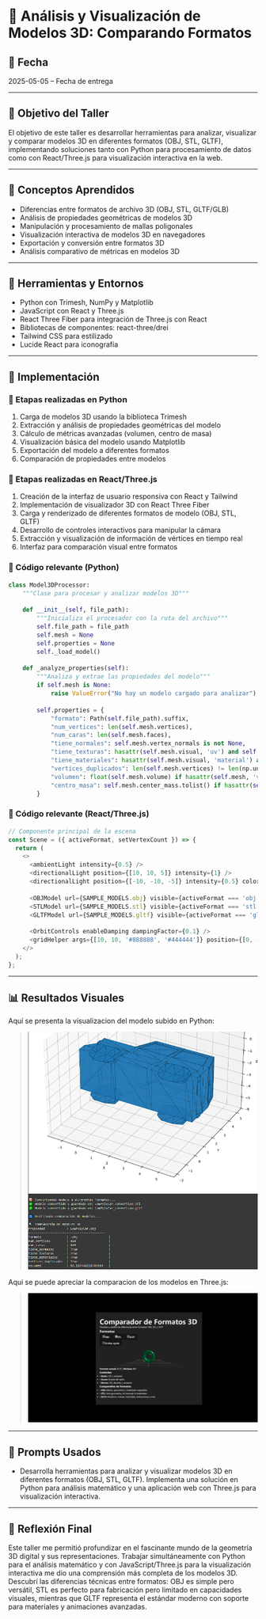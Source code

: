 # 🧊 Análisis y Visualización de Modelos 3D: Comparando Formatos

## 📅 Fecha

2025-05-05 – Fecha de entrega

---
## 🎯 Objetivo del Taller

El objetivo de este taller es desarrollar herramientas para analizar, visualizar y comparar modelos 3D en diferentes formatos (OBJ, STL, GLTF), implementando soluciones tanto con Python para procesamiento de datos como con React/Three.js para visualización interactiva en la web.

---
## 🧠 Conceptos Aprendidos

- Diferencias entre formatos de archivo 3D (OBJ, STL, GLTF/GLB)
- Análisis de propiedades geométricas de modelos 3D
- Manipulación y procesamiento de mallas poligonales
- Visualización interactiva de modelos 3D en navegadores
- Exportación y conversión entre formatos 3D
- Análisis comparativo de métricas en modelos 3D

---
## 🔧 Herramientas y Entornos

- Python con Trimesh, NumPy y Matplotlib
- JavaScript con React y Three.js
- React Three Fiber para integración de Three.js con React
- Bibliotecas de componentes: react-three/drei
- Tailwind CSS para estilizado
- Lucide React para iconografía

---
## 🧪 Implementación

### 🔹 Etapas realizadas en Python
1. Carga de modelos 3D usando la biblioteca Trimesh
2. Extracción y análisis de propiedades geométricas del modelo
3. Cálculo de métricas avanzadas (volumen, centro de masa)
4. Visualización básica del modelo usando Matplotlib
5. Exportación del modelo a diferentes formatos
6. Comparación de propiedades entre modelos

### 🔹 Etapas realizadas en React/Three.js
1. Creación de la interfaz de usuario responsiva con React y Tailwind
2. Implementación de visualizador 3D con React Three Fiber
3. Carga y renderizado de diferentes formatos de modelo (OBJ, STL, GLTF)
4. Desarrollo de controles interactivos para manipular la cámara
5. Extracción y visualización de información de vértices en tiempo real
6. Interfaz para comparación visual entre formatos

### 🔹 Código relevante (Python)

```python
class Model3DProcessor:
    """Clase para procesar y analizar modelos 3D"""

    def __init__(self, file_path):
        """Inicializa el procesador con la ruta del archivo"""
        self.file_path = file_path
        self.mesh = None
        self.properties = None
        self._load_model()

    def _analyze_properties(self):
        """Analiza y extrae las propiedades del modelo"""
        if self.mesh is None:
            raise ValueError("No hay un modelo cargado para analizar")

        self.properties = {
            "formato": Path(self.file_path).suffix,
            "num_vertices": len(self.mesh.vertices),
            "num_caras": len(self.mesh.faces),
            "tiene_normales": self.mesh.vertex_normals is not None,
            "tiene_texturas": hasattr(self.mesh.visual, 'uv') and self.mesh.visual.uv is not None,
            "tiene_materiales": hasattr(self.mesh.visual, 'material') and self.mesh.visual.material is not None,
            "vertices_duplicados": len(self.mesh.vertices) != len(np.unique(self.mesh.vertices, axis=0)),
            "volumen": float(self.mesh.volume) if hasattr(self.mesh, 'volume') else None,
            "centro_masa": self.mesh.center_mass.tolist() if hasattr(self.mesh, 'center_mass') else None,
        }
```

### 🔹 Código relevante (React/Three.js)

```javascript
// Componente principal de la escena
const Scene = ({ activeFormat, setVertexCount }) => {
  return (
    <>
      <ambientLight intensity={0.5} />
      <directionalLight position={[10, 10, 5]} intensity={1} />
      <directionalLight position={[-10, -10, -5]} intensity={0.5} color="#ffffff" />

      <OBJModel url={SAMPLE_MODELS.obj} visible={activeFormat === 'obj'} onVertexCount={(v) => setVertexCount({ format: 'OBJ', count: v })} />
      <STLModel url={SAMPLE_MODELS.stl} visible={activeFormat === 'stl'} onVertexCount={(v) => setVertexCount({ format: 'STL', count: v })} />
      <GLTFModel url={SAMPLE_MODELS.gltf} visible={activeFormat === 'gltf'} onVertexCount={(v) => setVertexCount({ format: 'GLTF', count: v })} />

      <OrbitControls enableDamping dampingFactor={0.1} />
      <gridHelper args={[10, 10, '#888888', '#444444']} position={[0, -1.5, 0]} />
    </>
  );
};
```
---

## 📊 Resultados Visuales

Aquí se presenta la visualizacion del modelo subido en Python:
> ![Visualizador del modelo en python](https://github.com/Jul1014/Compuvisual-General/blob/master/2025-05-05_Taller9_Importando_Mundo/Python/ImagenImportandoMundo.png)

Aqui se puede apreciar la comparacion de los modelos en Three.js:
> ![Visualizador de los modelos en Three.Js](https://github.com/Jul1014/Compuvisual-General/blob/master/2025-05-05_Taller9_Importando_Mundo/ThreeJs/GifImportandoMundo.gif)

----------
## 🧩 Prompts Usados

- Desarrolla herramientas para analizar y visualizar modelos 3D en diferentes formatos (OBJ, STL, GLTF). Implementa una solución en Python para análisis matemático y una aplicación web con Three.js para visualización interactiva.

----------
## 💬 Reflexión Final

Este taller me permitió profundizar en el fascinante mundo de la geometría 3D digital y sus representaciones. Trabajar simultáneamente con Python para el análisis matemático y con JavaScript/Three.js para la visualización interactiva me dio una comprensión más completa de los modelos 3D. Descubrí las diferencias técnicas entre formatos: OBJ es simple pero versátil, STL es perfecto para fabricación pero limitado en capacidades visuales, mientras que GLTF representa el estándar moderno con soporte para materiales y animaciones avanzadas.
